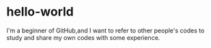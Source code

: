 # hello-world

I'm a beginner of GitHub,and I want to refer to other people's codes to study and share my own codes with some experience.

